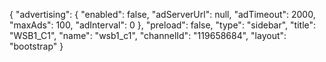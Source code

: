 {
    "advertising": {
        "enabled": false,
        "adServerUrl": null,
        "adTimeout": 2000,
        "maxAds": 100,
        "adInterval": 0
    },
    "preload": false,
    "type": "sidebar",
    "title": "WSB1_C1",
    "name": "wsb1_c1",
    "channelId": "119658684",
    "layout": "bootstrap"
}
